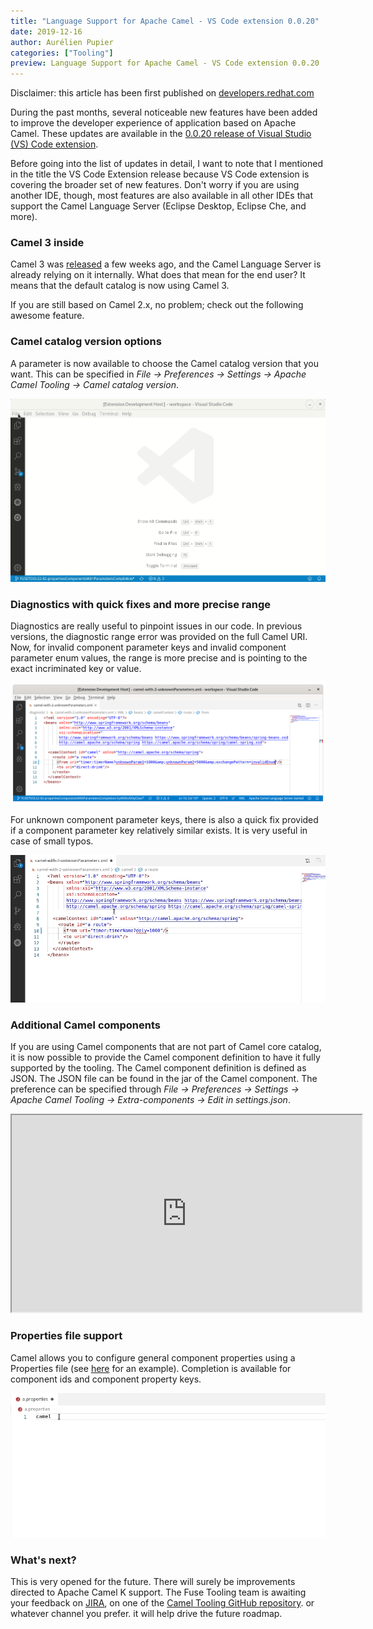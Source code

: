 ```yaml
---
title: "Language Support for Apache Camel - VS Code extension 0.0.20"
date: 2019-12-16
author: Aurélien Pupier
categories: ["Tooling"]
preview: Language Support for Apache Camel - VS Code extension 0.0.20
---
```


Disclaimer: this article has been first published on [developers.redhat.com](https://developers.redhat.com/blog/2019/12/16/vs-code-language-support-for-apache-camel-0-0-20-release/)

During the past months, several noticeable new features have been added to improve the developer experience of application based on Apache Camel. These updates are available in the [0.0.20 release of Visual Studio (VS) Code extension](https://marketplace.visualstudio.com/items?itemName=redhat.vscode-apache-camel).

Before going into the list of updates in detail, I want to note that I mentioned in the title the VS Code Extension release because VS Code extension is covering the broader set of new features. Don't worry if you are using another IDE, though, most features are also available in all other IDEs that support the Camel Language Server (Eclipse Desktop, Eclipse Che, and more).

### Camel 3 inside

Camel 3 was [released](https://camel.apache.org/blog/release-3-0-0.html) a few weeks ago, and the Camel Language Server is already relying on it internally. What does that mean for the end user? It means that the default catalog is now using Camel 3.

If you are still based on Camel 2.x, no problem; check out the following awesome feature.

### Camel catalog version options

A parameter is now available to choose the Camel catalog version that you want. This can be specified in *File -> Preferences -> Settings -> Apache Camel Tooling -> Camel catalog version*.

![Camel Catlog Version preference](./CamelCatalogVersionPreference.gif)

### Diagnostics with quick fixes and more precise range

Diagnostics are really useful to pinpoint issues in our code. In previous versions, the diagnostic range error was provided on the full Camel URI. Now, for invalid component parameter keys and invalid component parameter enum values, the range is more precise and is pointing to the exact incriminated key or value.

![Diagnostic range improved](./diagnosticRangeImproved.png)

For unknown component parameter keys, there is also a quick fix provided if a component parameter key relatively similar exists. It is very useful in case of small typos.

![Camel Catlog Version preference](./filteredListOfQuickfix.gif)

### Additional Camel components

If you are using Camel components that are not part of Camel core catalog, it is now possible to provide the Camel component definition to have it fully supported by the tooling. The Camel component definition is defined as JSON. The JSON file can be found in the jar of the Camel component. The preference can be specified through *File -> Preferences -> Settings -> Apache Camel Tooling -> Extra-components -> Edit in settings.json*.

<iframe width="560" height="315" src="https://www.youtube.com/embed/U015RzlgFNM" allow="accelerometer; autoplay; encrypted-media; gyroscope; picture-in-picture" allowfullscreen></iframe>

### Properties file support

Camel allows you to configure general component properties using a Properties file (see [here](https://github.com/apache/camel/blob/cfc9abf5f464057fa343a1a70a25a72c33c408bd/examples/camel-example-main/src/main/resources/application.properties#L42) for an example). Completion is available for component ids and component property keys.

![Completion in Properties files](./completionProperties.gif)

### What's next?

This is very opened for the future. There will surely be improvements directed to Apache Camel K support. The Fuse Tooling team is awaiting your feedback on [JIRA](https://issues.redhat.com/browse/FUSETOOLS2), on one of the [Camel Tooling GitHub repository](https://github.com/camel-tooling). or whatever channel you prefer. it will help drive the future roadmap.